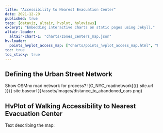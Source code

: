 ```yaml
---
title: "Accessibility to Nearest Evacuation Center"
date: 2021-12-20
published: true
tags: [dataviz, altair, hvplot, holoviews]
excerpt: "Embedding interactive charts on static pages using Jekyll."
altair-loader:
  altair-chart-1: "charts/zones_centers_map.json"
hv-loader:
  points_hvplot_access_map: ["charts/points_hvplot_access_map.html", "800", "800"] # second argument is the height
toc: true
toc_sticky: true
---
```


## Defining the Urban Street Network

Show OSMnx road network for process?
![G_NYC_roadnetwork]({{ site.url }}{{ site.baseurl }}/assets/images/distance_to_abandoned_cars.png)


## HvPlot of Walking Accessibility to Nearest Evacuation Center

Text describing the map:

<div id="points_hvplot_access_map"></div>
